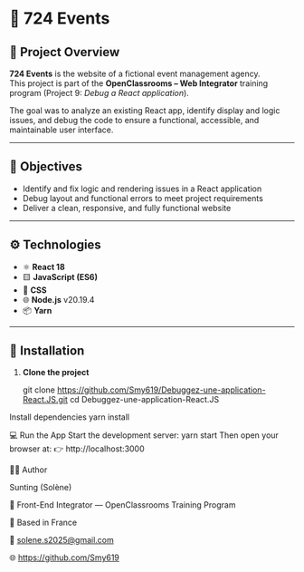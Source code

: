 # 🧩 724 Events

## 📝 Project Overview
**724 Events** is the website of a fictional event management agency.  
This project is part of the **OpenClassrooms – Web Integrator** training program (Project 9: *Debug a React application*).  

The goal was to analyze an existing React app, identify display and logic issues, and debug the code to ensure a functional, accessible, and maintainable user interface.

---

## 🎯 Objectives
- Identify and fix logic and rendering issues in a React application  
- Debug layout and functional errors to meet project requirements  
- Deliver a clean, responsive, and fully functional website  

---

## ⚙️ Technologies
- ⚛️ **React 18**
- 🟨 **JavaScript (ES6)**
- 🎨 **CSS**
- 🌐 **Node.js** v20.19.4
- 📦 **Yarn**

---

## 🚀 Installation

1. **Clone the project**

   git clone https://github.com/Smy619/Debuggez-une-application-React.JS.git
   cd Debuggez-une-application-React.JS
   
Install dependencies
yarn install

💻 Run the App
Start the development server:
yarn start
Then open your browser at:
👉 http://localhost:3000

👩‍💻 Author

Sunting (Solène)

🎨 Front-End Integrator — OpenClassrooms Training Program

📍 Based in France

📧 solene.s2025@gmail.com

🌐 https://github.com/Smy619
